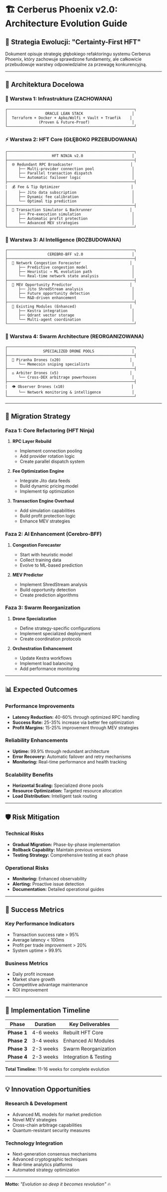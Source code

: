# 🏗️ Cerberus Phoenix v2.0: Architecture Evolution Guide

## 🎯 **Strategia Ewolucji: "Certainty-First HFT"**

Dokument opisuje strategię głębokiego refaktoringu systemu Cerberus Phoenix, który zachowuje sprawdzone fundamenty, ale całkowicie przebudowuje warstwy odpowiedzialne za przewagę konkurencyjną.

---

## 📐 **Architektura Docelowa**

### 🔄 **Warstwa 1: Infrastruktura (ZACHOWANA)**
```
┌─────────────────────────────────────────────────────────┐
│                 ORACLE LEAN STACK                      │
│  Terraform + Docker + Apko/Wolfi + Vault + Traefik    │
│              (Proven & Future-Proof)                   │
└─────────────────────────────────────────────────────────┘
```

### ⚡ **Warstwa 2: HFT Core (GŁĘBOKO PRZEBUDOWANA)**
```
┌─────────────────────────────────────────────────────────┐
│                    HFT NINJA v2.0                      │
├─────────────────────────────────────────────────────────┤
│  🌐 Redundant RPC Broadcaster                          │
│     ├── Multi-provider connection pool                 │
│     ├── Parallel transaction dispatch                  │
│     └── Automatic failover logic                       │
├─────────────────────────────────────────────────────────┤
│  💰 Fee & Tip Optimizer                                │
│     ├── Jito data subscription                         │
│     ├── Dynamic fee calibration                        │
│     └── Optimal tip prediction                         │
├─────────────────────────────────────────────────────────┤
│  🎯 Transaction Simulator & Backrunner                 │
│     ├── Pre-execution simulation                       │
│     ├── Automatic profit protection                    │
│     └── Advanced MEV strategies                        │
└─────────────────────────────────────────────────────────┘
```

### 🧠 **Warstwa 3: AI Intelligence (ROZBUDOWANA)**
```
┌─────────────────────────────────────────────────────────┐
│                  CEREBRO-BFF v2.0                      │
├─────────────────────────────────────────────────────────┤
│  🔮 Network Congestion Forecaster                      │
│     ├── Predictive congestion model                    │
│     ├── Heuristic → ML evolution path                  │
│     └── Real-time network state analysis               │
├─────────────────────────────────────────────────────────┤
│  💎 MEV Opportunity Predictor                          │
│     ├── Jito ShredStream analysis                      │
│     ├── Future opportunity detection                   │
│     └── R&D-driven enhancement                         │
├─────────────────────────────────────────────────────────┤
│  🎯 Existing Modules (Enhanced)                        │
│     ├── Kestra integration                             │
│     ├── Qdrant vector storage                          │
│     └── Multi-agent coordination                       │
└─────────────────────────────────────────────────────────┘
```

### 🐝 **Warstwa 4: Swarm Architecture (REORGANIZOWANA)**
```
┌─────────────────────────────────────────────────────────┐
│                SPECIALIZED DRONE POOLS                 │
├─────────────────────────────────────────────────────────┤
│  🦈 Piranha Drones (x20)                               │
│     └── Memecoin sniping specialists                   │
├─────────────────────────────────────────────────────────┤
│  ⚖️ Arbiter Drones (x5)                                │
│     └── Cross-DEX arbitrage powerhouses                │
├─────────────────────────────────────────────────────────┤
│  👁️ Observer Drones (x10)                              │
│     └── Network monitoring & intelligence              │
└─────────────────────────────────────────────────────────┘
```

---

## 🔄 **Migration Strategy**

### **Faza 1: Core Refactoring (HFT Ninja)**
1. **RPC Layer Rebuild**
   - Implement connection pooling
   - Add provider rotation logic
   - Create parallel dispatch system

2. **Fee Optimization Engine**
   - Integrate Jito data feeds
   - Build dynamic pricing model
   - Implement tip optimization

3. **Transaction Engine Overhaul**
   - Add simulation capabilities
   - Build profit protection logic
   - Enhance MEV strategies

### **Faza 2: AI Enhancement (Cerebro-BFF)**
1. **Congestion Forecaster**
   - Start with heuristic model
   - Collect training data
   - Evolve to ML-based prediction

2. **MEV Predictor**
   - Implement ShredStream analysis
   - Build opportunity detection
   - Create prediction algorithms

### **Faza 3: Swarm Reorganization**
1. **Drone Specialization**
   - Define strategy-specific configurations
   - Implement specialized deployment
   - Create coordination protocols

2. **Orchestration Enhancement**
   - Update Kestra workflows
   - Implement load balancing
   - Add performance monitoring

---

## 📊 **Expected Outcomes**

### **Performance Improvements**
- **Latency Reduction:** 40-60% through optimized RPC handling
- **Success Rate:** 25-35% increase via better fee optimization
- **Profit Margins:** 15-25% improvement through MEV strategies

### **Reliability Enhancements**
- **Uptime:** 99.9% through redundant architecture
- **Error Recovery:** Automatic failover and retry mechanisms
- **Monitoring:** Real-time performance and health tracking

### **Scalability Benefits**
- **Horizontal Scaling:** Specialized drone pools
- **Resource Optimization:** Targeted resource allocation
- **Load Distribution:** Intelligent task routing

---

## 🛡️ **Risk Mitigation**

### **Technical Risks**
- **Gradual Migration:** Phase-by-phase implementation
- **Rollback Capability:** Maintain previous versions
- **Testing Strategy:** Comprehensive testing at each phase

### **Operational Risks**
- **Monitoring:** Enhanced observability
- **Alerting:** Proactive issue detection
- **Documentation:** Detailed operational guides

---

## 🎯 **Success Metrics**

### **Key Performance Indicators**
- Transaction success rate > 95%
- Average latency < 100ms
- Profit per trade improvement > 20%
- System uptime > 99.9%

### **Business Metrics**
- Daily profit increase
- Market share growth
- Competitive advantage maintenance
- ROI improvement

---

## 🚀 **Implementation Timeline**

| Phase | Duration | Key Deliverables |
|-------|----------|------------------|
| **Phase 1** | 4-6 weeks | Rebuilt HFT Core |
| **Phase 2** | 3-4 weeks | Enhanced AI Modules |
| **Phase 3** | 2-3 weeks | Swarm Reorganization |
| **Phase 4** | 2-3 weeks | Integration & Testing |

**Total Timeline:** 11-16 weeks for complete evolution

---

## 💡 **Innovation Opportunities**

### **Research & Development**
- Advanced ML models for market prediction
- Novel MEV strategies
- Cross-chain arbitrage capabilities
- Quantum-resistant security measures

### **Technology Integration**
- Next-generation consensus mechanisms
- Advanced cryptographic techniques
- Real-time analytics platforms
- Automated strategy optimization

---

**Motto:** *"Evolution so deep it becomes revolution"* 🔥
